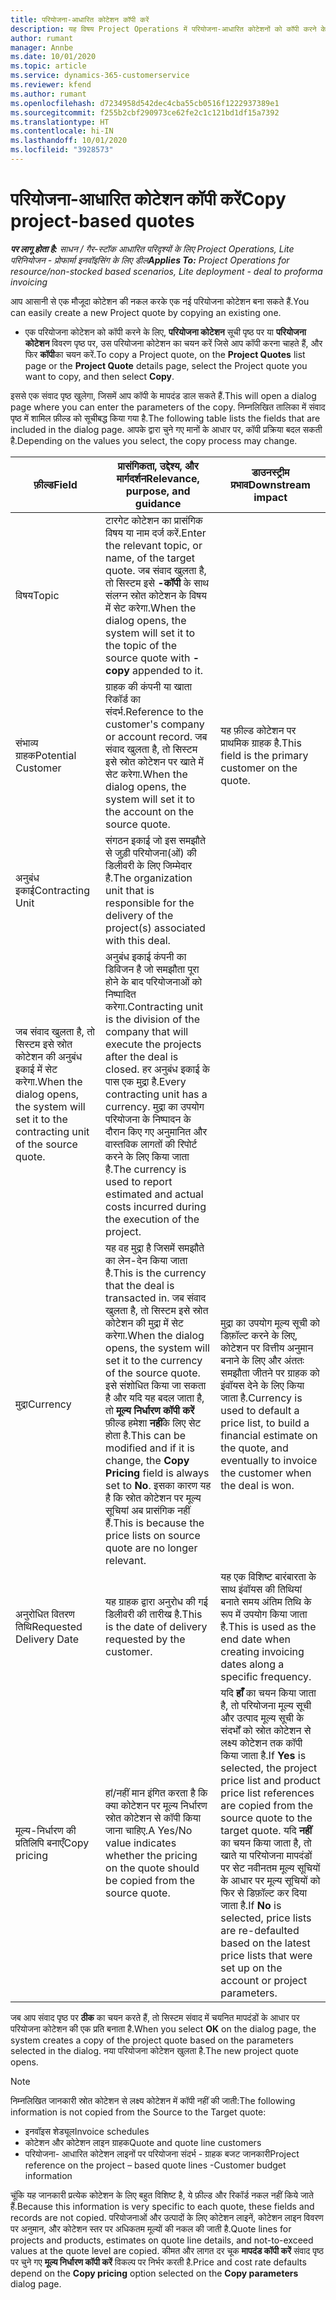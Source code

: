 ```yaml
---
title: परियोजना-आधारित कोटेशन कॉपी करें
description: यह विषय Project Operations में परियोजना-आधारित कोटेशनों को कॉपी करने के तरीके के बारे में जानकारी प्रदान करता है.
author: rumant
manager: Annbe
ms.date: 10/01/2020
ms.topic: article
ms.service: dynamics-365-customerservice
ms.reviewer: kfend
ms.author: rumant
ms.openlocfilehash: d7234958d542dec4cba55cb0516f1222937389e1
ms.sourcegitcommit: f255b2cbf290973ce62fe2c1c121bd1df15a7392
ms.translationtype: HT
ms.contentlocale: hi-IN
ms.lasthandoff: 10/01/2020
ms.locfileid: "3928573"
---
```

# <a name="copy-project-based-quotes"></a><span data-ttu-id="ff359-103">परियोजना-आधारित कोटेशन कॉपी करें</span><span class="sxs-lookup"><span data-stu-id="ff359-103">Copy project-based quotes</span></span>

<span data-ttu-id="ff359-104">_**पर लागू होता है:** साधन / गैर-स्टॉक आधारित परिदृश्यों के लिए Project Operations, Lite परिनियोजन - प्रोफार्मा इनवॉइसिंग के लिए डील_</span><span class="sxs-lookup"><span data-stu-id="ff359-104">_**Applies To:** Project Operations for resource/non-stocked based scenarios, Lite deployment - deal to proforma invoicing_</span></span>

<span data-ttu-id="ff359-105">आप आसानी से एक मौजूदा कोटेशन की नकल करके एक नई परियोजना कोटेशन बना सकते हैं.</span><span class="sxs-lookup"><span data-stu-id="ff359-105">You can easily create a new Project quote by copying an existing one.</span></span> 

- <span data-ttu-id="ff359-106">एक परियोजना कोटेशन को कॉपी करने के लिए, **परियोजना कोटेशन** सूची पृष्ठ पर या **परियोजना कोटेशन** विवरण पृष्ठ पर, उस परियोजना कोटेशन का चयन करें जिसे आप कॉपी करना चाहते हैं, और फिर **कॉपी**का चयन करें.</span><span class="sxs-lookup"><span data-stu-id="ff359-106">To copy a Project quote, on the **Project Quotes** list page or the **Project Quote** details page, select the Project quote you want to copy, and then select **Copy**.</span></span>

<span data-ttu-id="ff359-107">इससे एक संवाद पृष्ठ खुलेगा, जिसमें आप कॉपी के मापदंड डाल सकते हैं.</span><span class="sxs-lookup"><span data-stu-id="ff359-107">This will open a dialog page where you can enter the parameters of the copy.</span></span> <span data-ttu-id="ff359-108">निम्नलिखित तालिका में संवाद पृष्ठ में शामिल फ़ील्ड को सूचीबद्ध किया गया है.</span><span class="sxs-lookup"><span data-stu-id="ff359-108">The following table lists the fields that are included in the dialog page.</span></span> <span data-ttu-id="ff359-109">आपके द्वारा चुने गए मानों के आधार पर, कॉपी प्रक्रिया बदल सकती है.</span><span class="sxs-lookup"><span data-stu-id="ff359-109">Depending on the values you select, the copy process may change.</span></span>

| <span data-ttu-id="ff359-110">**फ़ील्ड**</span><span class="sxs-lookup"><span data-stu-id="ff359-110">**Field**</span></span> | <span data-ttu-id="ff359-111">**प्रासंगिकता, उद्देश्य, और मार्गदर्शन**</span><span class="sxs-lookup"><span data-stu-id="ff359-111">**Relevance, purpose, and guidance**</span></span> | <span data-ttu-id="ff359-112">**डाउनस्ट्रीम प्रभाव**</span><span class="sxs-lookup"><span data-stu-id="ff359-112">**Downstream impact**</span></span> |
| --- | --- | --- |
| <span data-ttu-id="ff359-113">विषय</span><span class="sxs-lookup"><span data-stu-id="ff359-113">Topic</span></span> | <span data-ttu-id="ff359-114">टारगेट कोटेशन का प्रासंगिक विषय या नाम दर्ज करें.</span><span class="sxs-lookup"><span data-stu-id="ff359-114">Enter the relevant topic, or name, of the target quote.</span></span> <span data-ttu-id="ff359-115">जब संवाद खुलता है, तो सिस्टम इसे **-कॉपी** के साथ संलग्न स्रोत कोटेशन के विषय में सेट करेगा.</span><span class="sxs-lookup"><span data-stu-id="ff359-115">When the dialog opens, the system will set it to the topic of the source quote with **-copy** appended to it.</span></span> | |
| <span data-ttu-id="ff359-116">संभाव्य ग्राहक</span><span class="sxs-lookup"><span data-stu-id="ff359-116">Potential Customer</span></span> | <span data-ttu-id="ff359-117">ग्राहक की कंपनी या खाता रिकॉर्ड का संदर्भ.</span><span class="sxs-lookup"><span data-stu-id="ff359-117">Reference to the customer's company or account record.</span></span> <span data-ttu-id="ff359-118">जब संवाद खुलता है, तो सिस्टम इसे स्रोत कोटेशन पर खाते में सेट करेगा.</span><span class="sxs-lookup"><span data-stu-id="ff359-118">When the dialog opens, the system will set it to the account on the source quote.</span></span> | <span data-ttu-id="ff359-119">यह फ़ील्ड कोटेशन पर प्राथमिक ग्राहक है.</span><span class="sxs-lookup"><span data-stu-id="ff359-119">This field is the primary customer on the quote.</span></span> |
| <span data-ttu-id="ff359-120">अनुबंध इकाई</span><span class="sxs-lookup"><span data-stu-id="ff359-120">Contracting Unit</span></span> | <span data-ttu-id="ff359-121">संगठन इकाई जो इस समझौते से जुड़ी परियोजना(ओं) की डिलीवरी के लिए जिम्मेदार है.</span><span class="sxs-lookup"><span data-stu-id="ff359-121">The organization unit that is responsible for the delivery of the project(s) associated with this deal.</span></span>
<span data-ttu-id="ff359-122">जब संवाद खुलता है, तो सिस्टम इसे स्रोत कोटेशन की अनुबंध इकाई में सेट करेगा.</span><span class="sxs-lookup"><span data-stu-id="ff359-122">When the dialog opens, the system will set it to the contracting unit of the source quote.</span></span> | <span data-ttu-id="ff359-123">अनुबंध इकाई कंपनी का डिविजन है जो समझौता पूरा होने के बाद परियोजनाओं को निष्पादित करेगा.</span><span class="sxs-lookup"><span data-stu-id="ff359-123">Contracting unit is the division of the company that will execute the projects after the deal is closed.</span></span> <span data-ttu-id="ff359-124">हर अनुबंध इकाई के पास एक मुद्रा है.</span><span class="sxs-lookup"><span data-stu-id="ff359-124">Every contracting unit has a currency.</span></span> <span data-ttu-id="ff359-125">मुद्रा का उपयोग परियोजना के निष्पादन के दौरान किए गए अनुमानित और वास्तविक लागतों की रिपोर्ट करने के लिए किया जाता है.</span><span class="sxs-lookup"><span data-stu-id="ff359-125">The currency is used to report estimated and actual costs incurred during the execution of the project.</span></span> |
| <span data-ttu-id="ff359-126">मुद्रा</span><span class="sxs-lookup"><span data-stu-id="ff359-126">Currency</span></span> | <span data-ttu-id="ff359-127">यह वह मुद्रा है जिसमें समझौते का लेन-देन किया जाता है.</span><span class="sxs-lookup"><span data-stu-id="ff359-127">This is the currency that the deal is transacted in.</span></span> <span data-ttu-id="ff359-128">जब संवाद खुलता है, तो सिस्टम इसे स्रोत कोटेशन की मुद्रा में सेट करेगा.</span><span class="sxs-lookup"><span data-stu-id="ff359-128">When the dialog opens, the system will set it to the currency of the source quote.</span></span> <span data-ttu-id="ff359-129">इसे संशोधित किया जा सकता है और यदि यह बदल जाता है, तो **मूल्य निर्धारण कॉपी करें** फ़ील्ड हमेशा **नहीं**के लिए सेट होता है.</span><span class="sxs-lookup"><span data-stu-id="ff359-129">This can be modified and if it is change, the **Copy Pricing** field is always set to **No**.</span></span> <span data-ttu-id="ff359-130">इसका कारण यह है कि स्रोत कोटेशन पर मूल्य सूचियां अब प्रासंगिक नहीं हैं.</span><span class="sxs-lookup"><span data-stu-id="ff359-130">This is because the price lists on source quote are no longer relevant.</span></span> | <span data-ttu-id="ff359-131">मुद्रा का उपयोग मूल्य सूची को डिफ़ॉल्ट करने के लिए, कोटेशन पर वित्तीय अनुमान बनाने के लिए और अंततः समझौता जीतने पर ग्राहक को इंवॉयस देने के लिए किया जाता है.</span><span class="sxs-lookup"><span data-stu-id="ff359-131">Currency is used to default a price list, to build a financial estimate on the quote,  and eventually to invoice the customer when the deal is won.</span></span> |
| <span data-ttu-id="ff359-132">अनुरोधित वितरण तिथि</span><span class="sxs-lookup"><span data-stu-id="ff359-132">Requested Delivery Date</span></span> | <span data-ttu-id="ff359-133">यह ग्राहक द्वारा अनुरोध की गई डिलीवरी की तारीख है.</span><span class="sxs-lookup"><span data-stu-id="ff359-133">This is the date of delivery requested by the customer.</span></span> | <span data-ttu-id="ff359-134">यह एक विशिष्ट बारंबारता के साथ इंवॉयस की तिथियां बनाते समय अंतिम तिथि के रूप में उपयोग किया जाता है.</span><span class="sxs-lookup"><span data-stu-id="ff359-134">This is used as the end date when creating invoicing dates along a specific frequency.</span></span> |
| <span data-ttu-id="ff359-135">मूल्य-निर्धारण की प्रतिलिपि बनाएँ</span><span class="sxs-lookup"><span data-stu-id="ff359-135">Copy pricing</span></span> | <span data-ttu-id="ff359-136">हां/नहीं मान इंगित करता है कि क्या कोटेशन पर मूल्य निर्धारण स्रोत कोटेशन से कॉपी किया जाना चाहिए.</span><span class="sxs-lookup"><span data-stu-id="ff359-136">A Yes/No value indicates whether the pricing on the quote should be copied from the source quote.</span></span> | <span data-ttu-id="ff359-137">यदि **हाँ** का चयन किया जाता है, तो परियोजना मूल्य सूची और उत्पाद मूल्य सूची के संदर्भों को स्रोत कोटेशन से लक्ष्य कोटेशन तक कॉपी किया जाता है.</span><span class="sxs-lookup"><span data-stu-id="ff359-137">If **Yes** is selected, the project price list and product price list references are copied from the source quote to the target quote.</span></span> <span data-ttu-id="ff359-138">यदि **नहीं** का चयन किया जाता है, तो खाते या परियोजना मापदंडों पर सेट नवीनतम मूल्य सूचियों के आधार पर मूल्य सूचियों को फिर से डिफ़ॉल्ट कर दिया जाता है.</span><span class="sxs-lookup"><span data-stu-id="ff359-138">If **No** is selected, price lists are re-defaulted based on the latest price lists that were set up on the account or project parameters.</span></span> |

<span data-ttu-id="ff359-139">जब आप संवाद पृष्ठ पर **ठीक** का चयन करते हैं, तो सिस्टम संवाद में चयनित मापदंडों के आधार पर परियोजना कोटेशन की एक प्रति बनाता है.</span><span class="sxs-lookup"><span data-stu-id="ff359-139">When you select **OK** on the dialog page, the system creates a copy of the project quote based on the parameters selected in the dialog.</span></span> <span data-ttu-id="ff359-140">नया परियोजना कोटेशन खुलता है.</span><span class="sxs-lookup"><span data-stu-id="ff359-140">The new project quote opens.</span></span> 

> [!NOTE]
> <span data-ttu-id="ff359-141">निम्नलिखित जानकारी स्रोत कोटेशन से लक्ष्य कोटेशन में कॉपी नहीं की जाती:</span><span class="sxs-lookup"><span data-stu-id="ff359-141">The following information is not copied from the Source to the Target quote:</span></span>
>
> - <span data-ttu-id="ff359-142">इनवॉइस शेड्यूल</span><span class="sxs-lookup"><span data-stu-id="ff359-142">Invoice schedules</span></span>
> - <span data-ttu-id="ff359-143">कोटेशन और कोटेशन लाइन ग्राहक</span><span class="sxs-lookup"><span data-stu-id="ff359-143">Quote and quote line customers</span></span>
> - <span data-ttu-id="ff359-144">परियोजना- आधारित कोटेशन लाइनों पर परियोजना संदर्भ - ग्राहक बजट जानकारी</span><span class="sxs-lookup"><span data-stu-id="ff359-144">Project reference on the project – based quote lines -Customer budget information</span></span>
>
><span data-ttu-id="ff359-145">चूंकि यह जानकारी प्रत्येक कोटेशन के लिए बहुत विशिष्ट है, ये फ़ील्ड और रिकॉर्ड नकल नहीं किये जाते हैं.</span><span class="sxs-lookup"><span data-stu-id="ff359-145">Because this information is very specific to each quote, these fields and records are not copied.</span></span> <span data-ttu-id="ff359-146">परियोजनाओं और उत्पादों के लिए कोटेशन लाइनें, कोटेशन लाइन विवरण पर अनुमान, और कोटेशन स्तर पर अधिकतम मूल्यों की नकल की जाती है.</span><span class="sxs-lookup"><span data-stu-id="ff359-146">Quote lines for projects and products, estimates on quote line details, and not-to-exceed values at the quote level are copied.</span></span> <span data-ttu-id="ff359-147">कीमत और लागत दर चूक **मापदंड कॉपी करें** संवाद पृष्ठ पर चुने गए **मूल्य निर्धारण कॉपी करें** विकल्प पर निर्भर करती है.</span><span class="sxs-lookup"><span data-stu-id="ff359-147">Price and cost rate defaults depend on the **Copy pricing** option selected on the **Copy parameters** dialog page.</span></span>
